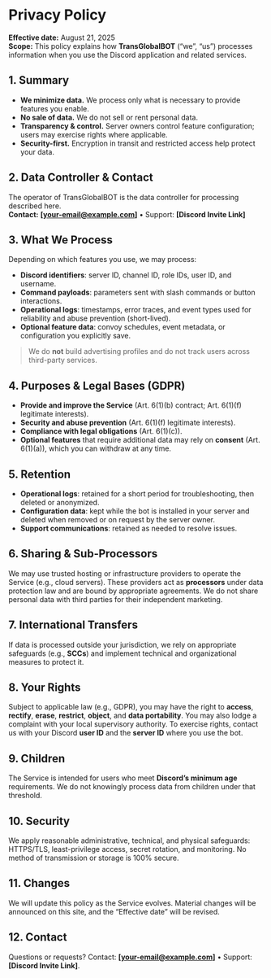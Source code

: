 # Privacy Policy

**Effective date:** August 21, 2025  
**Scope:** This policy explains how **TransGlobalBOT** (“we”, “us”) processes information when you use the Discord application and related services.

## 1. Summary
- **We minimize data.** We process only what is necessary to provide features you enable.  
- **No sale of data.** We do not sell or rent personal data.  
- **Transparency & control.** Server owners control feature configuration; users may exercise rights where applicable.  
- **Security-first.** Encryption in transit and restricted access help protect your data.

## 2. Data Controller & Contact
The operator of TransGlobalBOT is the data controller for processing described here.  
**Contact:** **[your-email@example.com]** • Support: **[Discord Invite Link]**

## 3. What We Process
Depending on which features you use, we may process:
- **Discord identifiers**: server ID, channel ID, role IDs, user ID, and username.  
- **Command payloads**: parameters sent with slash commands or button interactions.  
- **Operational logs**: timestamps, error traces, and event types used for reliability and abuse prevention (short-lived).  
- **Optional feature data**: convoy schedules, event metadata, or configuration you explicitly save.

> We do **not** build advertising profiles and do not track users across third-party services.

## 4. Purposes & Legal Bases (GDPR)
- **Provide and improve the Service** (Art. 6(1)(b) contract; Art. 6(1)(f) legitimate interests).  
- **Security and abuse prevention** (Art. 6(1)(f) legitimate interests).  
- **Compliance with legal obligations** (Art. 6(1)(c)).  
- **Optional features** that require additional data may rely on **consent** (Art. 6(1)(a)), which you can withdraw at any time.

## 5. Retention
- **Operational logs**: retained for a short period for troubleshooting, then deleted or anonymized.  
- **Configuration data**: kept while the bot is installed in your server and deleted when removed or on request by the server owner.  
- **Support communications**: retained as needed to resolve issues.

## 6. Sharing & Sub‑Processors
We may use trusted hosting or infrastructure providers to operate the Service (e.g., cloud servers). These providers act as **processors** under data protection law and are bound by appropriate agreements. We do not share personal data with third parties for their independent marketing.

## 7. International Transfers
If data is processed outside your jurisdiction, we rely on appropriate safeguards (e.g., **SCCs**) and implement technical and organizational measures to protect it.

## 8. Your Rights
Subject to applicable law (e.g., GDPR), you may have the right to **access**, **rectify**, **erase**, **restrict**, **object**, and **data portability**. You may also lodge a complaint with your local supervisory authority. To exercise rights, contact us with your Discord **user ID** and the **server ID** where you use the bot.

## 9. Children
The Service is intended for users who meet **Discord’s minimum age** requirements. We do not knowingly process data from children under that threshold.

## 10. Security
We apply reasonable administrative, technical, and physical safeguards: HTTPS/TLS, least-privilege access, secret rotation, and monitoring. No method of transmission or storage is 100% secure.

## 11. Changes
We will update this policy as the Service evolves. Material changes will be announced on this site, and the “Effective date” will be revised.

## 12. Contact
Questions or requests? Contact: **[your-email@example.com]** • Support: **[Discord Invite Link]**.
